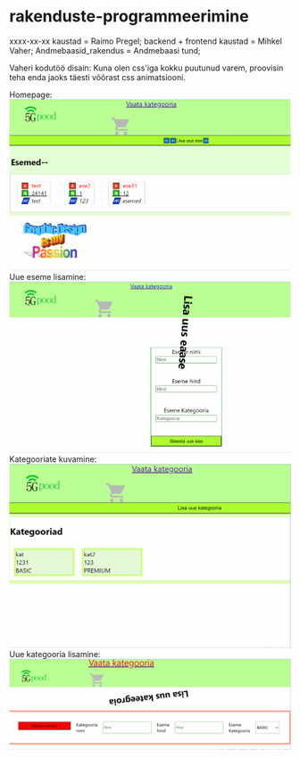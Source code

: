 # rakenduste-programmeerimine

xxxx-xx-xx kaustad = Raimo Pregel;
backend + frontend kaustad = Mihkel Vaher;
Andmebaasid_rakendus = Andmebaasi tund;

Vaheri kodutöö disain:
Kuna olen css'iga kokku puutunud varem, proovisin teha enda jaoks täesti võõrast css animatsiooni.

Homepage:
![Pilt1](https://github.com/johanLTPT/rakenduste-programmeerimine/blob/main/MEDIA/homepage.gif)
Uue eseme lisamine:
![Pilt2](https://github.com/johanLTPT/rakenduste-programmeerimine/blob/main/MEDIA/additem.gif)
Kategooriate kuvamine:
![Pilt3](https://github.com/johanLTPT/rakenduste-programmeerimine/blob/main/MEDIA/categories.gif)
Uue kategooria lisamine:
![Pilt4](https://github.com/johanLTPT/rakenduste-programmeerimine/blob/main/MEDIA/addcategory.gif)
